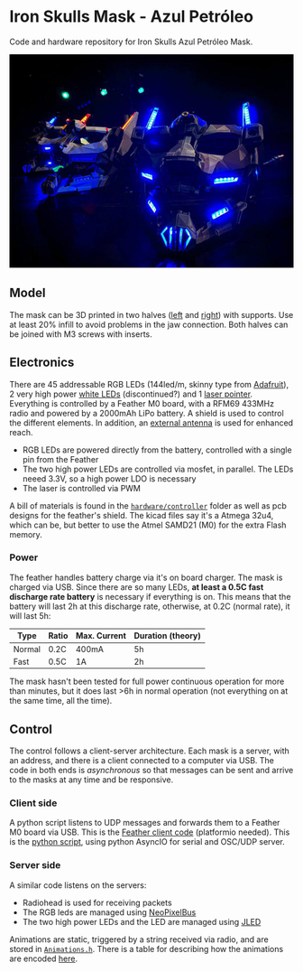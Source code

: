 # Iron Skulls Mask - Azul Petróleo

Code and hardware repository for Iron Skulls Azul Petróleo Mask.

![](assets/masks.jpeg)

## Model

The mask can be 3D printed in two halves ([left](model/Mask_left.stl) and [right](model/Mask_right.stl)) with supports. Use at least 20% infill to avoid problems in the jaw connection. Both halves can be joined with M3 screws with inserts.

## Electronics

There are 45 addressable RGB LEDs (144led/m, skinny type from [Adafruit](https://www.adafruit.com/product/2969)), 2 very high power [white LEDs](https://www.adafruit.com/product/518) (discontinued?) and 1 [laser pointer](https://www.adafruit.com/product/1056). Everything is controlled by a Feather M0 board, with a RFM69 433MHz radio and powered by a 2000mAh LiPo battery. A shield is used to control the different elements. In addition, an [external antenna](https://www.mouser.es/ProductDetail/815-CAC053010-S433) is used for enhanced reach.

- RGB LEDs are powered directly from the battery, controlled with a single pin from the Feather
- The two high power LEDs are controlled via mosfet, in parallel. The LEDs neeed 3.3V, so a high power LDO is necessary
- The laser is controlled via PWM

A bill of materials is found in the [`hardware/controller`](hardware/controller) folder as well as pcb designs for the feather's shield. The kicad files say it's a Atmega 32u4, which can be, but better to use the Atmel SAMD21 (M0) for the extra Flash memory.

### Power

The feather handles battery charge via it's on board charger. The mask is charged via USB.
Since there are so many LEDs, **at least a 0.5C fast discharge rate battery** is necessary if everything is on. This means that the battery will last 2h at this discharge rate, otherwise, at 0.2C (normal rate), it will last 5h:

| Type | Ratio | Max. Current | Duration (theory) |
| -------- | -------- | -------- | -------- |
| Normal     | 0.2C     | 400mA     | 5h |
| Fast     | 0.5C     | 1A     | 2h |

The mask hasn't been tested for full power continuous operation for more than minutes, but it does last >6h in normal operation (not everything on at the same time, all the time).

## Control

The control follows a client-server architecture. Each mask is a server, with an address, and there is a client connected to a computer via USB. The code in both ends is _asynchronous_ so that messages can be sent and arrive to the masks at any time and be responsive.

### Client side

A python script listens to UDP messages and forwards them to a Feather M0 board via USB. This is the [Feather client code](radio/client) (platformio needed). This is the [python script](radio/bridge/bridge.py), using python AsyncIO for serial and OSC/UDP server.

### Server side

A similar code listens on the servers:

- Radiohead is used for receiving packets
- The RGB leds are managed using [NeoPixelBus](https://github.com/Makuna/NeoPixelBus)
- The two high power LEDs and the LED are managed using [JLED](https://github.com/jandelgado/jled)

Animations are static, triggered by a string received via radio, and are stored in [`Animations.h`](radio/server/src/Animations.h). There is a table for describing how the animations are encoded [here](radio/server/src/ANIMATIONS.md).